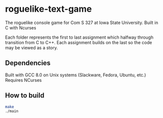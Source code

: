 # roguelike-text-game
The roguelike console game for Com S 327 at Iowa State University. Built in C with Ncurses

Each folder represents the first to last assignment which halfway through transition from C to C++.
Each assignment builds on the last so the code may be viewed as a story.

## Dependencies
Built with GCC 8.0 on Unix systems (Slackware, Fedora, Ubuntu, etc.)
Requires NCurses


## How to build
```bash
make
./main
```
